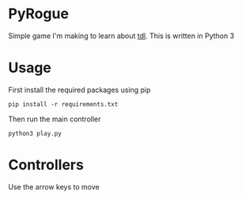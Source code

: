 # PyRogue
Simple game I'm making to learn about [tdl](https://github.com/HexDecimal/python-tdl). This is written in Python 3

# Usage
First install the required packages using pip

`pip install -r requirements.txt`

Then run the main controller

`python3 play.py`

# Controllers
Use the arrow keys to move
